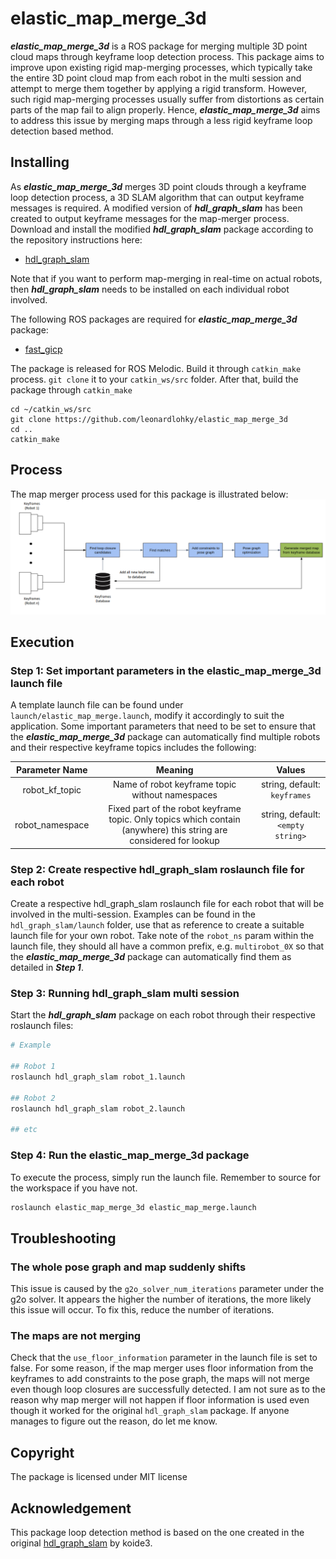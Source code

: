 # elastic_map_merge_3d

***elastic_map_merge_3d***  is a ROS package for merging multiple 3D point cloud maps through keyframe loop detection process. This package aims to improve upon existing rigid map-merging processes, which typically take the entire 3D point cloud map from each robot in the multi session and attempt to merge them together by applying a rigid transform. However, such rigid map-merging processes usually suffer from distortions as certain parts of the map fail to align properly. Hence, ***elastic_map_merge_3d*** aims to address this issue by merging maps through a less rigid keyframe loop detection based method.

## Installing
As ***elastic_map_merge_3d*** merges 3D point clouds through a keyframe loop detection process, a 3D SLAM algorithm that can output keyframe messages is required. A modified version of ***hdl_graph_slam*** has been created to output keyframe messages for the map-merger process. Download and install the modified ***hdl_graph_slam*** package according to the repository instructions here:
- [hdl_graph_slam](https://github.com/leonardlohky/hdl_graph_slam)

Note that if you want to perform map-merging in real-time on actual robots, then ***hdl_graph_slam*** needs to be installed on each individual robot involved.

The following ROS packages are required for ***elastic_map_merge_3d*** package:
- [fast_gicp](https://github.com/SMRT-AIST/fast_gicp)

The package is released for ROS Melodic. Build it through `catkin_make` process. `git clone` it to your `catkin_ws/src` folder. After that, build the package through `catkin_make`
```
cd ~/catkin_ws/src
git clone https://github.com/leonardlohky/elastic_map_merge_3d
cd ..
catkin_make
```
## Process

The map merger process used for this package is illustrated below:
<img src="imgs/elastic_map_merge_3d_process.png" width="712pix" />

## Execution

### Step 1: Set important parameters in the elastic_map_merge_3d launch file
A template launch file can be found under `launch/elastic_map_merge.launch`, modify it accordingly to suit the application. Some important parameters that need to be set to ensure that the ***elastic_map_merge_3d*** package can automatically find multiple robots and their respective keyframe topics includes the following: <br>

|  Parameter Name |       Meaning     |    Values    |
|:---------------:|:-----------------:|:------------:|
| robot_kf_topic | Name of robot keyframe topic without namespaces | string, default: `keyframes` | 
| robot_namespace | Fixed part of the robot keyframe topic. Only topics which contain (anywhere) this string are considered for lookup | string, default: `<empty string>` |

### Step 2: Create respective hdl_graph_slam roslaunch file for each robot
Create a respective hdl_graph_slam roslaunch file for each robot that will be involved in the multi-session. Examples can be found in the `hdl_graph_slam/launch` folder, use that as reference to create a suitable launch file for your own robot. Take note of the `robot_ns` param within the launch file, they should all have a common prefix, e.g. `multirobot_0X` so that the ***elastic_map_merge_3d*** package can automatically find them as detailed in ***Step 1***.

### Step 3: Running hdl_graph_slam multi session
Start the ***hdl_graph_slam*** package on each robot through their respective roslaunch files:
```bash
# Example

## Robot 1
roslaunch hdl_graph_slam robot_1.launch

## Robot 2
roslaunch hdl_graph_slam robot_2.launch

## etc
```

### Step 4: Run the elastic_map_merge_3d package
To execute the process, simply run the launch file. Remember to source for the workspace if you have not.
```bash
roslaunch elastic_map_merge_3d elastic_map_merge.launch
```

## Troubleshooting

### The whole pose graph and map suddenly shifts
This issue is caused by the `g2o_solver_num_iterations` parameter under the g2o solver. It appears the higher the number of iterations, the more likely this issue will occur. To fix this, reduce the number of iterations.

### The maps are not merging
Check that the `use_floor_information` parameter in the launch file is set to false. For some reason, if the map merger uses floor information from the keyframes to add constraints to the pose graph, the maps will not merge even though loop closures are successfully detected. I am not sure as to the reason why map merger will not happen if floor information is used even though it worked for the original `hdl_graph_slam` package. If anyone manages to figure out the reason, do let me know.

## Copyright

The package is licensed under MIT license

## Acknowledgement

This package loop detection method is based on the one created in the original [hdl_graph_slam](https://github.com/koide3/hdl_graph_slam) by koide3.